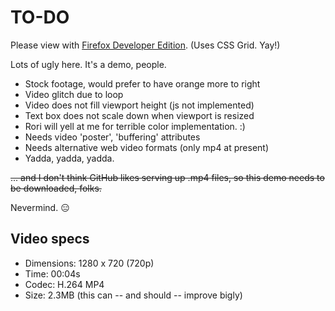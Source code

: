 # TO-DO

Please view with [Firefox Developer Edition](https://www.mozilla.org/en-US/firefox/developer/). (Uses CSS Grid. Yay!)

Lots of ugly here. It's a demo, people.

- Stock footage, would prefer to have orange more to right
- Video glitch due to loop
- Video does not fill viewport height (js not implemented)
- Text box does not scale down when viewport is resized
- Rori will yell at me for terrible color implementation. :)
- Needs video 'poster', 'buffering' attributes
- Needs alternative web video formats (only mp4 at present)
- Yadda, yadda, yadda.

~~... and I don't think GitHub likes serving up .mp4 files, so this demo needs to be downloaded, folks.~~

Nevermind. 😑

## Video specs

- Dimensions: 1280 x 720 (720p)
- Time: 00:04s
- Codec: H.264 MP4
- Size: 2.3MB (this can -- and should -- improve bigly)
